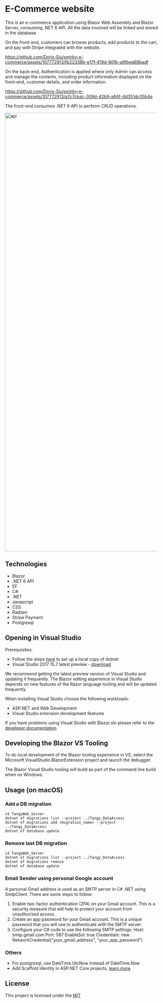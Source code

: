 # E-Commerce website
This is an e-commerce application using Blazor Web Assembly and Blazor Server, consuming .NET 6 API. All the data involved will be linked and stored in the database. 

On the front-end, customers can browse products, add products to the cart, and pay with Stripe integrated with the website.


https://github.com/Doris-Siu/smirky-e-commerce/assets/107772913/fb22338b-e17f-419d-80fb-a9fbea68badf


On the back-end, Authentication is applied where only Admin can access and manage the contents, including product information displayed on the front-end, customer details, and order information.

https://github.com/Doris-Siu/smirky-e-commerce/assets/107772913/a7c7cbac-309d-42b9-a94f-4d351dc05b4e

The front-end consumes .NET 6 API to perform CRUD operations.

<img width="1440" alt="api" src="https://github.com/Doris-Siu/smirky-e-commerce/assets/107772913/ae937740-6d49-4fc4-908f-65d0f9820356">


## Technologies
- Blazor
- .NET 6 API
- EF
- C#
- .NET
- Javascript
- CSS
- Radzen
- Stripe Payment
- Postgresql


## Opening in Visual Studio
Prerequisites:
- Follow the steps [here](https://github.com/dotnet/aspnetcore/blob/main/docs/BuildFromSource.md) to set up a local copy of dotnet
- Visual Studio 2017 15.7 latest preview - [download](https://visualstudio.microsoft.com/thank-you-downloading-visual-studio/?ch=pre&sku=Enterprise&rel=15)

We recommend getting the latest preview version of Visual Studio and updating it frequently. The Blazor editing experience in Visual Studio depends on new features of the Razor language tooling and will be updated frequently.

When installing Visual Studio choose the following workloads:

- ASP.NET and Web Development
- Visual Studio extension development features

If you have problems using Visual Studio with Blazor.sln please refer to the [developer documentation](https://github.com/dotnet/aspnetcore/blob/main/docs/BuildFromSource.md).

## Developing the Blazor VS Tooling
To do local development of the Blazor tooling experience in VS, select the Microsoft.VisualStudio.BlazorExtension project and launch the debugger.

The Blazor Visual Studio tooling will build as part of the command line build when on Windows.

## Usage (on macOS)
### Add a DB migration 
```
cd TangyWeb_Server
dotnet ef migrations list --project ../Tangy_DataAccess
dotnet ef migrations add <migration_name> --project ../Tangy_DataAccess
dotnet ef database update
```

### Remove last DB migration
```
cd TangyWeb_Server
dotnet ef migrations list --project ../Tangy_DataAccess
dotnet ef migrations remove
dotnet ef database update
```

### Email Sender using personal Google account
A personal Gmail address is used as an SMTP server in C# .NET using SmtpClient. There are some steps to follow:

1. Enable two-factor authentication (2FA) on your Gmail account. This is a security measure that will help to protect your account from unauthorized access.
2. Create an app password for your Gmail account. This is a unique password that you will use to authenticate with the SMTP server.
3. Configure your C# code to use the following SMTP settings: Host: smtp.gmail.com Port: 587 EnableSsl: true Credentials: new NetworkCredential("your_gmail_address", "your_app_password")

### Others
- For postgresql, use DateTime.UtcNow instead of DateTime.Now
- Add Scaffold Identity in ASP.NET Core projects, [learn more](https://learn.microsoft.com/en-us/aspnet/core/security/authentication/scaffold-identity?view=aspnetcore-7.0&tabs=netcore-cli)


## License

This project is licensed under the [MIT](https://choosealicense.com/licenses/mit/)

